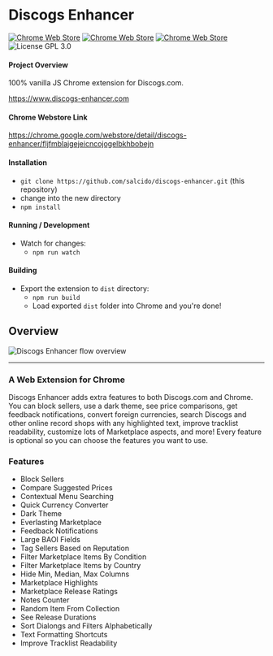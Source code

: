 # Discogs Enhancer

[![Chrome Web Store](https://img.shields.io/badge/users-2k-brightgreen.svg)](https://chrome.google.com/webstore/detail/discogs-enhancer/fljfmblajgejeicncojogelbkhbobejn)
[![Chrome Web Store](https://img.shields.io/badge/rating-4.8%2F5-brightgreen.svg)](https://chrome.google.com/webstore/detail/discogs-enhancer/fljfmblajgejeicncojogelbkhbobejn)
[![Chrome Web Store](https://img.shields.io/badge/rating%20count-43%20total-orange.svg)](https://chrome.google.com/webstore/detail/discogs-enhancer/fljfmblajgejeicncojogelbkhbobejn)
 ![License GPL 3.0](https://img.shields.io/badge/License-GPL%203.0-blue.svg)

#### Project Overview

100% vanilla JS Chrome extension for Discogs.com.

<https://www.discogs-enhancer.com>

#### Chrome Webstore Link
<https://chrome.google.com/webstore/detail/discogs-enhancer/fljfmblajgejeicncojogelbkhbobejn>

#### Installation

* `git clone https://github.com/salcido/discogs-enhancer.git` (this repository)
* change into the new directory
* `npm install`

#### Running / Development

* Watch for changes:
  * `npm run watch`

#### Building
* Export the extension to `dist` directory:
  * `npm run build`
  * Load exported `dist` folder into Chrome and you're done!

## Overview
![Discogs Enhancer flow overview](https://github.com/salcido/Discogs-Enhancer/blob/master/img/de-flow-overview.jpg "Discogs Enhancer flow overview")

***


### A Web Extension for Chrome

Discogs Enhancer adds extra features to both Discogs.com and Chrome. You can block sellers, use a dark theme, see price comparisons, get feedback notifications, convert foreign currencies, search Discogs and other online record shops with any highlighted text, improve tracklist readability, customize lots of Marketplace aspects, and more! Every feature is optional so you can choose the features you want to use.

### Features

* Block Sellers
* Compare Suggested Prices
* Contextual Menu Searching
* Quick Currency Converter
* Dark Theme
* Everlasting Marketplace
* Feedback Notifications
* Large BAOI Fields
* Tag Sellers Based on Reputation
* Filter Marketplace Items By Condition
* Filter Marketplace Items by Country
* Hide Min, Median, Max Columns
* Marketplace Highlights
* Marketplace Release Ratings
* Notes Counter
* Random Item From Collection
* See Release Durations
* Sort Dialongs and Filters Alphabetically
* Text Formatting Shortcuts
* Improve Tracklist Readability

